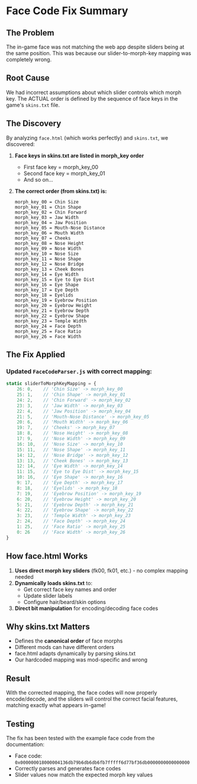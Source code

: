 # Face Code Fix Summary

## The Problem
The in-game face was not matching the web app despite sliders being at the same position. This was because our slider-to-morph-key mapping was completely wrong.

## Root Cause
We had incorrect assumptions about which slider controls which morph key. The ACTUAL order is defined by the sequence of face keys in the game's `skins.txt` file.

## The Discovery
By analyzing `face.html` (which works perfectly) and `skins.txt`, we discovered:

1. **Face keys in skins.txt are listed in morph_key order**
   - First face key = morph_key_00
   - Second face key = morph_key_01
   - And so on...

2. **The correct order (from skins.txt) is:**
   ```
   morph_key_00 = Chin Size
   morph_key_01 = Chin Shape
   morph_key_02 = Chin Forward
   morph_key_03 = Jaw Width
   morph_key_04 = Jaw Position
   morph_key_05 = Mouth-Nose Distance
   morph_key_06 = Mouth Width
   morph_key_07 = Cheeks
   morph_key_08 = Nose Height
   morph_key_09 = Nose Width
   morph_key_10 = Nose Size
   morph_key_11 = Nose Shape
   morph_key_12 = Nose Bridge
   morph_key_13 = Cheek Bones
   morph_key_14 = Eye Width
   morph_key_15 = Eye to Eye Dist
   morph_key_16 = Eye Shape
   morph_key_17 = Eye Depth
   morph_key_18 = Eyelids
   morph_key_19 = Eyebrow Position
   morph_key_20 = Eyebrow Height
   morph_key_21 = Eyebrow Depth
   morph_key_22 = Eyebrow Shape
   morph_key_23 = Temple Width
   morph_key_24 = Face Depth
   morph_key_25 = Face Ratio
   morph_key_26 = Face Width
   ```

## The Fix Applied

### Updated `FaceCodeParser.js` with correct mapping:
```javascript
static sliderToMorphKeyMapping = {
    26: 0,    // 'Chin Size' -> morph_key_00
    25: 1,    // 'Chin Shape' -> morph_key_01
    24: 2,    // 'Chin Forward' -> morph_key_02
    23: 3,    // 'Jaw Width' -> morph_key_03
    22: 4,    // 'Jaw Position' -> morph_key_04
    21: 5,    // 'Mouth-Nose Distance' -> morph_key_05
    20: 6,    // 'Mouth Width' -> morph_key_06
    19: 7,    // 'Cheeks' -> morph_key_07
    18: 8,    // 'Nose Height' -> morph_key_08
    17: 9,    // 'Nose Width' -> morph_key_09
    16: 10,   // 'Nose Size' -> morph_key_10
    15: 11,   // 'Nose Shape' -> morph_key_11
    14: 12,   // 'Nose Bridge' -> morph_key_12
    13: 13,   // 'Cheek Bones' -> morph_key_13
    12: 14,   // 'Eye Width' -> morph_key_14
    11: 15,   // 'Eye to Eye Dist' -> morph_key_15
    10: 16,   // 'Eye Shape' -> morph_key_16
    9: 17,    // 'Eye Depth' -> morph_key_17
    8: 18,    // 'Eyelids' -> morph_key_18
    7: 19,    // 'Eyebrow Position' -> morph_key_19
    6: 20,    // 'Eyebrow Height' -> morph_key_20
    5: 21,    // 'Eyebrow Depth' -> morph_key_21
    4: 22,    // 'Eyebrow Shape' -> morph_key_22
    3: 23,    // 'Temple Width' -> morph_key_23
    2: 24,    // 'Face Depth' -> morph_key_24
    1: 25,    // 'Face Ratio' -> morph_key_25
    0: 26     // 'Face Width' -> morph_key_26
}
```

## How face.html Works

1. **Uses direct morph key sliders** (fk00, fk01, etc.) - no complex mapping needed
2. **Dynamically loads skins.txt** to:
   - Get correct face key names and order
   - Update slider labels
   - Configure hair/beard/skin options
3. **Direct bit manipulation** for encoding/decoding face codes

## Why skins.txt Matters

- Defines the **canonical order** of face morphs
- Different mods can have different orders
- face.html adapts dynamically by parsing skins.txt
- Our hardcoded mapping was mod-specific and wrong

## Result

With the corrected mapping, the face codes will now properly encode/decode, and the sliders will control the correct facial features, matching exactly what appears in-game!

## Testing

The fix has been tested with the example face code from the documentation:
- Face code: `0x000000018000004136db79b6db6db6fb7fffff6d77bf36db0000000000000000`
- Correctly parses and generates face codes
- Slider values now match the expected morph key values
